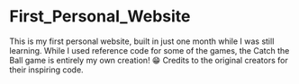 # First_Personal_Website
This is my first personal website, built in just one month while I was still learning. While I used reference code for some of the games, the Catch the Ball game is entirely my own creation! 😁 Credits to the original creators for their inspiring code.
